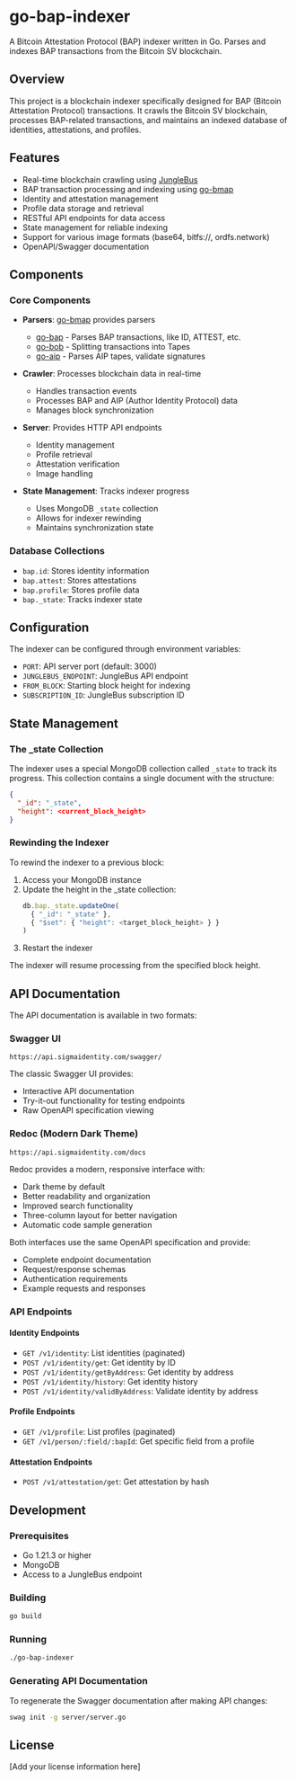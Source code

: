 # go-bap-indexer

A Bitcoin Attestation Protocol (BAP) indexer written in Go. Parses and indexes BAP transactions from the Bitcoin SV blockchain.

## Overview

This project is a blockchain indexer specifically designed for BAP (Bitcoin Attestation Protocol) transactions. It crawls the Bitcoin SV blockchain, processes BAP-related transactions, and maintains an indexed database of identities, attestations, and profiles.

## Features

- Real-time blockchain crawling using [JungleBus](https://github.com/b-open-io/go-junglebus)
- BAP transaction processing and indexing using [go-bmap](https://github.com/bitcoinschema/go-bmap)
- Identity and attestation management
- Profile data storage and retrieval
- RESTful API endpoints for data access
- State management for reliable indexing
- Support for various image formats (base64, bitfs://, ordfs.network)
- OpenAPI/Swagger documentation

## Components

### Core Components

- **Parsers**: [go-bmap](https://github.com/bitcoinschema/go-bmap) provides parsers
  - [go-bap](https://github.com/bitcoinschema/go-bap) - Parses BAP transactions, like ID, ATTEST, etc.
  - [go-bob](https://github.com/bitcoinschema/go-bob) - Splitting transactions into Tapes
  - [go-aip](https://github.com/bitcoinschema/go-aip) - Parses AIP tapes, validate signatures

- **Crawler**: Processes blockchain data in real-time
  - Handles transaction events
  - Processes BAP and AIP (Author Identity Protocol) data
  - Manages block synchronization

- **Server**: Provides HTTP API endpoints
  - Identity management
  - Profile retrieval
  - Attestation verification
  - Image handling

- **State Management**: Tracks indexer progress
  - Uses MongoDB `_state` collection
  - Allows for indexer rewinding
  - Maintains synchronization state

### Database Collections

- `bap.id`: Stores identity information
- `bap.attest`: Stores attestations
- `bap.profile`: Stores profile data
- `bap._state`: Tracks indexer state

## Configuration

The indexer can be configured through environment variables:

- `PORT`: API server port (default: 3000)
- `JUNGLEBUS_ENDPOINT`: JungleBus API endpoint
- `FROM_BLOCK`: Starting block height for indexing
- `SUBSCRIPTION_ID`: JungleBus subscription ID

## State Management

### The _state Collection

The indexer uses a special MongoDB collection called `_state` to track its progress. This collection contains a single document with the structure:

```json
{
  "_id": "_state",
  "height": <current_block_height>
}
```

### Rewinding the Indexer

To rewind the indexer to a previous block:

1. Access your MongoDB instance
2. Update the height in the _state collection:
   ```javascript
   db.bap._state.updateOne(
     { "_id": "_state" },
     { "$set": { "height": <target_block_height> } }
   )
   ```
3. Restart the indexer

The indexer will resume processing from the specified block height.

## API Documentation

The API documentation is available in two formats:

### Swagger UI
```
https://api.sigmaidentity.com/swagger/
```

The classic Swagger UI provides:
- Interactive API documentation
- Try-it-out functionality for testing endpoints
- Raw OpenAPI specification viewing

### Redoc (Modern Dark Theme)
```
https://api.sigmaidentity.com/docs
```

Redoc provides a modern, responsive interface with:
- Dark theme by default
- Better readability and organization
- Improved search functionality
- Three-column layout for better navigation
- Automatic code sample generation

Both interfaces use the same OpenAPI specification and provide:
- Complete endpoint documentation
- Request/response schemas
- Authentication requirements
- Example requests and responses

### API Endpoints

#### Identity Endpoints

- `GET /v1/identity`: List identities (paginated)
- `POST /v1/identity/get`: Get identity by ID
- `POST /v1/identity/getByAddress`: Get identity by address
- `POST /v1/identity/history`: Get identity history
- `POST /v1/identity/validByAddress`: Validate identity by address

#### Profile Endpoints

- `GET /v1/profile`: List profiles (paginated)
- `GET /v1/person/:field/:bapId`: Get specific field from a profile

#### Attestation Endpoints

- `POST /v1/attestation/get`: Get attestation by hash

## Development

### Prerequisites

- Go 1.21.3 or higher
- MongoDB
- Access to a JungleBus endpoint

### Building

```bash
go build
```

### Running

```bash
./go-bap-indexer
```

### Generating API Documentation

To regenerate the Swagger documentation after making API changes:

```bash
swag init -g server/server.go
```

## License

[Add your license information here]
